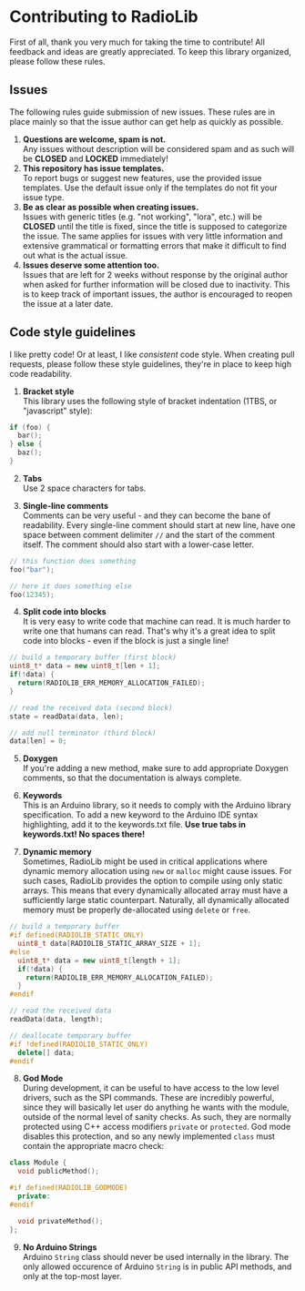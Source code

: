 # Contributing to RadioLib

First of all, thank you very much for taking the time to contribute! All feedback and ideas are greatly appreciated.
To keep this library organized, please follow these rules.

## Issues

The following rules guide submission of new issues. These rules are in place mainly so that the issue author can get help as quickly as possible.

1. **Questions are welcome, spam is not.**  
Any issues without description will be considered spam and as such will be **CLOSED** and **LOCKED** immediately!
2. **This repository has issue templates.**  
To report bugs or suggest new features, use the provided issue templates. Use the default issue only if the templates do not fit your issue type.
3. **Be as clear as possible when creating issues.**  
Issues with generic titles (e.g. "not working", "lora", etc.) will be **CLOSED** until the title is fixed, since the title is supposed to categorize the issue. The same applies for issues with very little information and extensive grammatical or formatting errors that make it difficult to find out what is the actual issue.
4. **Issues deserve some attention too.**  
Issues that are left for 2 weeks without response by the original author when asked for further information will be closed due to inactivity. This is to keep track of important issues, the author is encouraged to reopen the issue at a later date.

## Code style guidelines

I like pretty code! Or at least, I like *consistent* code style. When creating pull requests, please follow these style guidelines, they're in place to keep high code readability.

1. **Bracket style**  
This library uses the following style of bracket indentation (1TBS, or "javascript" style):

```c++
if (foo) {
  bar();
} else {
  baz();
}
```

2. **Tabs**  
Use 2 space characters for tabs.

3. **Single-line comments**  
Comments can be very useful - and they can become the bane of readability. Every single-line comment should start at new line, have one space between comment delimiter `//` and the start of the comment itself. The comment should also start with a lower-case letter.

```c++
// this function does something
foo("bar");

// here it does something else
foo(12345);
```

4. **Split code into blocks**  
It is very easy to write code that machine can read. It is much harder to write one that humans can read. That's why it's a great idea to split code into blocks - even if the block is just a single line!

```c++
// build a temporary buffer (first block)
uint8_t* data = new uint8_t[len + 1];
if(!data) {
  return(RADIOLIB_ERR_MEMORY_ALLOCATION_FAILED);
}

// read the received data (second block)
state = readData(data, len);

// add null terminator (third block)
data[len] = 0;
```

5. **Doxygen**  
If you're adding a new method, make sure to add appropriate Doxygen comments, so that the documentation is always complete.

6. **Keywords**  
This is an Arduino library, so it needs to comply with the Arduino library specification. To add a new keyword to the Arduino IDE syntax highlighting, add it to the keywords.txt file. **Use true tabs in keywords.txt! No spaces there!**

7. **Dynamic memory**  
Sometimes, RadioLib might be used in critical applications where dynamic memory allocation using `new` or `malloc` might cause issues. For such cases, RadioLib provides the option to compile using only static arrays. This means that every dynamically allocated array must have a sufficiently large static counterpart. Naturally, all dynamically allocated memory must be properly de-allocated using `delete` or `free`.

```c++
// build a temporary buffer
#if defined(RADIOLIB_STATIC_ONLY)
  uint8_t data[RADIOLIB_STATIC_ARRAY_SIZE + 1];
#else
  uint8_t* data = new uint8_t[length + 1];
  if(!data) {
    return(RADIOLIB_ERR_MEMORY_ALLOCATION_FAILED);
  }
#endif

// read the received data
readData(data, length);

// deallocate temporary buffer
#if !defined(RADIOLIB_STATIC_ONLY)
  delete[] data;
#endif
```

8. **God Mode**  
During development, it can be useful to have access to the low level drivers, such as the SPI commands. These are incredibly powerful, since they will basically let user do anything he wants with the module, outside of the normal level of sanity checks. As such, they are normally protected using C++ access modifiers `private` or `protected`. God mode disables this protection, and so any newly implemented `class` must contain the appropriate macro check:

```c++
class Module {
  void publicMethod();

#if defined(RADIOLIB_GODMODE)
  private:
#endif

  void privateMethod();
};
```

9. **No Arduino Strings**  
Arduino `String` class should never be used internally in the library. The only allowed occurence of Arduino `String` is in public API methods, and only at the top-most layer.
